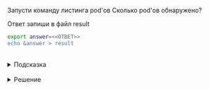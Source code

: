 Запусти команду листинга pod'ов
Сколько pod'ов обнаружено?

Ответ запиши в файл result

```bash
export answer=<<ОТВЕТ>>
echo &answer > result
```


<br>
<details><summary>Подсказка</summary>
<br>

Анализируем количество pod'ов исключительно в namespace default

</details>

<br>
<details><summary>Решение</summary>
<br>

`kubectl get pod`

</details>


